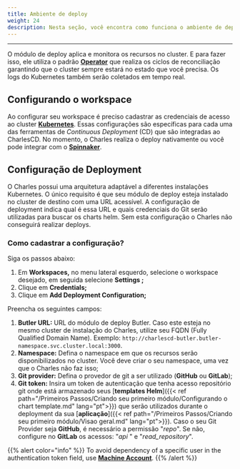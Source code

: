 ```yaml
---
title: Ambiente de deploy
weight: 24
description: Nesta seção, você encontra como funciona o ambiente de deploy no Charles.
---
```


---
 
 O módulo de deploy aplica e monitora os recursos no cluster. E para fazer isso, ele utiliza o padrão [**Operator**](https://kubernetes.io/docs/concepts/extend-kubernetes/operator) que realiza os ciclos de reconciliação garantindo que o cluster sempre estará no estado que você precisa. Os logs do Kubernetes também serão coletados em tempo real.

 ## **Configurando o workspace**
Ao configurar seu workspace é preciso cadastrar as credenciais de acesso ao cluster [**Kubernetes**](https://kubernetes.io/). Essas configurações são específicas para cada uma das ferramentas de _Continuous Deployment_ \(CD\) que são integradas ao CharlesCD. No momento, o Charles realiza o deploy nativamente ou você pode integrar com o [**Spinnaker**](https://www.spinnaker.io/). 

## **Configuração de Deployment**

O Charles possui uma arquitetura adaptável a diferentes instalações Kubernetes. O único requisito é que seu módulo de deploy esteja instalado no cluster de destino com uma URL acessível. A configuração de deployment indica qual é essa URL e quais credenciais do Git serão utilizadas para buscar os charts helm. Sem esta configuração o Charles não conseguirá realizar deploys.

### **Como cadastrar a configuração?**

Siga os passos abaixo:

1. Em **Workspaces,** no menu lateral esquerdo, selecione o workspace desejado, em seguida selecione **Settings ;**
2. Clique em **Credentials;**
3. Clique em **Add Deployment Configuration;**

Preencha os seguintes campos:

1. **Butler URL:** URL do módulo de deploy Butler. Caso este esteja no mesmo cluster de instalação do Charles, utilize seu FQDN \(Fully Qualified Domain Name\). Exemplo: `http://charlescd-butler.butler-namespace.svc.cluster.local:3000`.
2. **Namespace:** Defina o namespace em que os recursos serão disponibilizados no cluster. Você deve criar o seu namespace, uma vez que o Charles não faz isso;
3. **Git provider:** Defina o provedor de git a ser utilizado \(**GitHub** ou **GitLab**\);
4. **Git token:** Insira um token de autenticação que tenha acesso repositório git onde está armazenado seus [**templates Helm**]({{< ref path="/Primeiros Passos/Criando seu primeiro módulo/Configurando o chart template.md" lang="pt">}}) que serão utilizados durante o deployment da sua [**aplicação**]({{< ref path="/Primeiros Passos/Criando seu primeiro módulo/Visao geral.md" lang="pt">}}). Caso o seu Git Provider seja **GitHub**, é necessário a permissão "_repo_". Se não, configure no **GitLab** os acessos: "_api_ " e "_read\_repository_". 

{{% alert color="info" %}}
To avoid dependency of a specific user in the authentication token field, use [**Machine Account**](https://docs.github.com/en/developers/overview/managing-deploy-keys#machine-users). 
{{% /alert %}}
 
